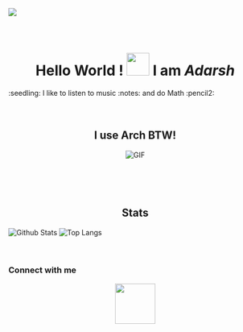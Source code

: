 ![](https://gifimage.net/wp-content/uploads/2017/10/discord-profile-picture-gif-3.gif)
<br><br><br>
<h1 align="center">Hello World ! <img src="https://raw.githubusercontent.com/MartinHeinz/MartinHeinz/master/wave.gif" width="45" height="45">
I am <b><i>Adarsh</i></b></h1>
:seedling: I like to listen to music :notes: and do Math :pencil2:
<br><br><br>
<h2 align="center"> I use Arch BTW! </h2>
<p align="center">
  <img align="center" alt="GIF" src="https://static.apester.com/user-images/66/66990c9c68ef205ac02683b905a15dc5.gif" />
</p>
<br><br><br>
<h2 align="center">Stats</h2>

![Github Stats](https://github-readme-stats.vercel.app/api?username=theCode-Breaker&show_icons=true&theme=github_dark)
![Top Langs](https://github-readme-stats.vercel.app/api/top-langs/?username=theCode-Breaker&layout=compact&show_icons=true&theme=github_dark)
<br><br><br>
<h3 align="left">Connect with me</h3>
<p align="center">
  <a href="https://discord.com/users/896349938034819163"><img height="80px" src="https://discord.c99.nl/widget/theme-4/896349938034819163.png"></a>
</p>
